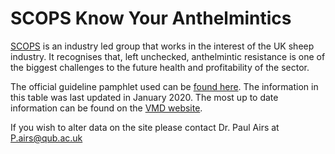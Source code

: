 # SCOPS Know Your Anthelmintics
[SCOPS](https://www.scops.org.uk/) is an industry led group that works in the interest of the UK sheep industry. It recognises that, left unchecked, anthelmintic resistance is one of the biggest challenges to the future health and profitability of the sector.

The official guideline pamphlet used can be [found here](https://www.scops.org.uk/workspace/pdfs/anthelmintics-scops-lssc-web-version-2020.pdf). The information in this table was last updated in January 2020. The most up to date information can be found on the [VMD website](https://www.vmd.defra.gov.uk/ProductInformationDatabase/).

If you wish to alter data on the site please contact Dr. Paul Airs at P.airs@qub.ac.uk

